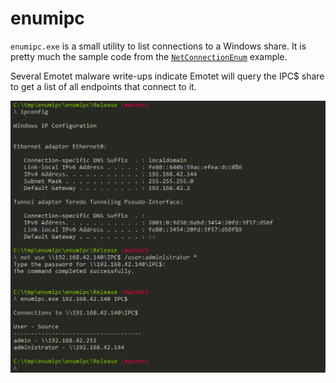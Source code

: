 # enumipc

`enumipc.exe` is a small utility to list connections to a Windows share. It is pretty much the sample code from the [`NetConnectionEnum`](https://docs.microsoft.com/en-us/windows/desktop/api/lmshare/nf-lmshare-netconnectionenum) example.

Several Emotet malware write-ups indicate Emotet will query the IPC$ share to get a list of all endpoints that connect to it. 

<img src="enumipc.png" border="0" alt="enumipc">
